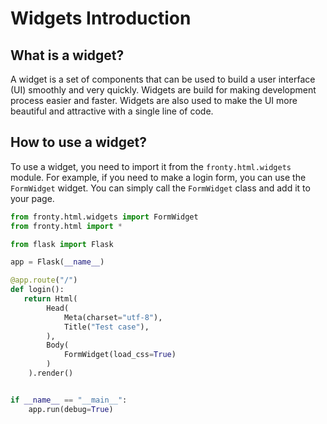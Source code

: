 # Widgets Introduction

## What is a widget?

A widget is a set of components that can be used to build a user interface (UI) smoothly and very quickly. Widgets are build for making development process easier and faster. Widgets are also used to make the UI more beautiful and attractive with a single line of code.

## How to use a widget?

To use a widget, you need to import it from the `fronty.html.widgets` module. For example, if you need to make a login form, you can use the `FormWidget` widget. You can simply call the `FormWidget` class and add it to your page.

```py linenums="1" title="main.py" hl_lines="16"
from fronty.html.widgets import FormWidget
from fronty.html import *

from flask import Flask

app = Flask(__name__)

@app.route("/")
def login():
   return Html(
        Head(
            Meta(charset="utf-8"),
            Title("Test case"),
        ),
        Body(
            FormWidget(load_css=True)
        )
    ).render()


if __name__ == "__main__":
    app.run(debug=True)
```
